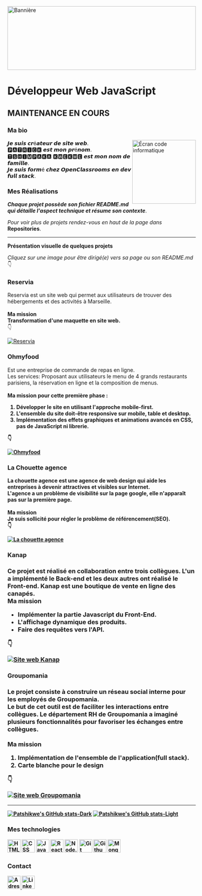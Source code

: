 
  <a href="#">
    <img src="https://github.com/patshikwe/stockage_img/blob/main/Patshikwe_Digital_Marketing_LinkedIn_Banner%20.png"  alt="Bannière" height="170"    width="100%"/>
  </a>
    
  # Développeur Web JavaScript
    
  ## MAINTENANCE EN COURS
    
  ### Ma bio
 <div>
    <img src="https://media.giphy.com/media/QHLBmZ2Xmdvgc/giphy-downsized.gif" alt="Écran code informatique" width="170" align="right"/>
    <p align="left">
       𝙅𝙚 𝙨𝙪𝙞𝙨 𝙘𝙧é𝙖𝙩𝙚𝙪𝙧 𝙙𝙚 𝙨𝙞𝙩𝙚 𝙬𝙚𝙗.<br/> 
       🅿🅰🆃🆁🅸🅲🅺 𝙚𝙨𝙩 𝙢𝙤𝙣 𝙥𝙧é𝙣𝙤𝙢.<br/>
       🆃🆂🅷🅸🅼🅿🅰🅺🅰  🅺🆆🅴🅺🆆🅴 𝙚𝙨𝙩 𝙢𝙤𝙣 𝙣𝙤𝙢 𝙙𝙚 𝙛𝙖𝙢𝙞𝙡𝙡𝙚.<br/>
      𝙅𝙚 𝙨𝙪𝙞𝙨 𝙛𝙤𝙧𝙢é 𝙘𝙝𝙚𝙯 𝙊𝙥𝙚𝙣𝘾𝙡𝙖𝙨𝙨𝙧𝙤𝙤𝙢𝙨 𝙚𝙣 𝙙𝙚𝙫 𝙛𝙪𝙡𝙡 𝙨𝙩𝙖𝙘𝙠.
    </p>
 </div>

  ### Mes Réalisations
 
   **_Chaque projet possède son fichier README.md qui détaille l'aspect technique et résume son contexte_**.
   
   *Pour voir plus de projets rendez-vous en haut de la page dans* **Repositories**.
   _____________________
   
   
  **Présentation visuelle de quelques projets** 
  
  *Cliquez sur une image pour être dirigé(e) vers sa page ou son README.md*
   👇
   
   <div>
    <div >
      <h3>Reservia</h3>
     <p>
       Reservia est un site web qui permet aux utilisateurs de trouver des hébergements et des activités à Marseille.<br/><br/>
        <strong>Ma mission</strong><br/>
       <strong>Transformation d'une maquette en site web.</strong><br/>
        👇
     </p>
     <a href="https://patshikwe.github.io/tshimpakakwekwepatrick_2_18062021/">
       <img src="https://github.com/patshikwe/stockage_img/blob/main/img/Reservia_extrait_maquette.jpg" alt="Reservia" />
     </a>
   </div> 
    <div>
     <p>
      <h3>Ohmyfood</h3>
       Est une entreprise de commande de repas en ligne.<br/>
       Les services: Proposant aux utilisateurs le menu de 4 grands restaurants parisiens,
       la réservation en ligne et la composition de menus.<br/><br/>
       <strong>Ma mission<strong> pour cette première phase :
         <ol>
           <li>Développer le site en utilisant l'approche <strong>mobile-first</strong>.</li>
           <li>L'ensemble du site doit-être <strong>responsive sur mobile, table et desktop</strong>.</li>
           <li>Implémentation <strong>des effets graphiques et animations</strong> avancés en CSS, pas de JavaScript ni librerie.</li>
         </ol>
          👇
     </p>
     <a href="https://patshikwe.github.io/tshimpakakwekwepatrick_3_26082021/">
       <img src="https://github.com/patshikwe/stockage_img/blob/main/img/Ohmyfood_page_d'accueil.jpg" alt="Ohmyfood"/>
     </a>
   </div> 
    <div>
     <p>
      <h3>La Chouette agence</h3>
      La chouette agence est une agence de web design qui aide les entreprises à devenir attractives et visibles sur Internet.<br/>
      L'agence a un problème de visibilité sur la page google, elle n'apparaît pas sur la première page.<br/><br/>
      <strong>Ma mission</strong><br/>
      Je suis sollicité pour régler le problème de référencement(SEO).<br/>
       👇
     </p>
     <a href="https://patshikwe.github.io/tshimpakakwekwepatrick_4_25102021/">
       <img src="https://github.com/patshikwe/stockage_img/blob/main/img/La_chouette_agence.jpg" alt="La chouette agence"/>
     </a>
   </div>  
</div>

 <div>
   <h3>Kanap<h3>
     <p>
       Ce projet est réalisé en collaboration entre trois collègues.
       L'un a implémenté le Back-end et les deux autres ont réalisé le Front-end.
       Kanap est une boutique de vente en ligne des canapés.<br/>
       <strong>Ma mission</strong><br/>
       <ul>
         <li>Implémenter la partie <strong>Javascript du Front-End</strong>.</li>
         <li><strong>L'affichage dynamique des produits</strong>.</li>
         <li><strong>Faire des requêtes vers l'API</strong>.</li>
       </ul>
         👇
     </p>
     <a href="https://github.com/patshikwe/tshimpakakwekwepatrick_5_06012022">
       <img src="https://github.com/patshikwe/stockage_img/blob/main/img/Kanap_demo.gif"  alt="Site web Kanap"/>
     </a>
 </div>
     
   <div>
   <h3>Groupomania<h3>
     <p>
       Le projet consiste à construire un réseau social interne pour les employés de Groupomania.<br/> 
       Le but de cet outil est de faciliter les interactions entre collègues. Le département RH de
       Groupomania a imaginé plusieurs fonctionnalités pour favoriser les échanges entre collègues.<br/><br/>
       <strong>Ma mission</strong><br>
       <ol>
         <li><strong>Implémentation de l'ensemble de l'application(full stack)</strong>.</li>
         <li><strong>Carte blanche pour le design</strong.</li>
       </ol>
          👇
     </p>
     <a href="https://github.com/patshikwe/tshimpakakwekwepatrick_7_27052022">
       <img src="https://github.com/patshikwe/stockage_img/blob/main/img/Groupomania_demo.gif"  alt="Site web Groupomania"/>
     </a>
 </div>
 <hr>
      
  [![Patshikwe's GitHub stats-Dark](https://github-readme-stats.vercel.app/api?username=patshikwe&show_icons=true&theme=highcontrast#gh-dark-mode-only)](https://github.com/anuraghazra/github-readme-stats#gh-dark-mode-only)
[![Patshikwe's GitHub stats-Light](https://github-readme-stats.vercel.app/api?username=patshikwe&show_icons=true&theme=default#gh-light-mode-only)](https://github.com/anuraghazra/github-readme-stats#gh-light-mode-only)

  ### Mes technologies
  <div >
    <img src="https://github.com/patshikwe/stockage_img/blob/main/icons/html5-plain-wordmark.svg" alt="HTML5" width="35px" />
    <img src="https://github.com/patshikwe/stockage_img/blob/main/icons/css3-plain-wordmark.svg" alt="CSS" width="35px" />
    <img src="https://github.com/patshikwe/stockage_img/blob/main/icons/javascript-plain.svg" alt="JavaScript" width="35px" />
    <img src="https://github.com/patshikwe/stockage_img/blob/main/icons/react-original-wordmark.svg" alt="React" width="35px" />
    <img src="https://github.com/patshikwe/stockage_img/blob/main/icons/nodejs-plain.svg" alt="Node.js" width="35px" />
    <img src="https://github.com/patshikwe/stockage_img/blob/main/icons/git-original.svg" alt="Git" width="35px" />
    <img src="https://github.com/patshikwe/stockage_img/blob/main/icons/github-g967735ec5_640.png" alt="Github" width="35px" />
    <img src="https://github.com/patshikwe/stockage_img/blob/main/icons/mongodb-original.svg" alt="MongoDB" width="35px" />
  </di>
  
  ### Contact
  <a href="mailto:patrick.tshimpaka.kwekwe@gmail.com">
    <img src="https://github.com/patshikwe/stockage_img/blob/main/icons/at-sign-g53140000c_640.png" alt="Adresse mail" width="35px" />
  </a>
    
 <a href="https://linkedin.com/in/patrick-tshimpaka-kwekwe">
    <img src="https://github.com/patshikwe/stockage_img/blob/main/icons/linked-in-gfe4608683_640.png" alt="LinkedIn" width="35px" />
 </a>


<!--
**patshikwe/patshikwe** is a ✨ _special_ ✨ repository because its `README.md` (this file) appears on your GitHub profile.

Here are some ideas to get you started:

- 🔭 I’m currently working on ...
- 🌱 I’m currently learning ...
- 👯 I’m looking to collaborate on ...
- 🤔 I’m looking for help with ...
- 💬 Ask me about ...
- 📫 How to reach me: ...
- 😄 Pronouns: ...
- ⚡ Fun fact: ...
-->
